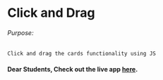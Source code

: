 # Click and Drag

###### Purpose:
    Click and drag the cards functionality using JS

#### Dear Students, Check out the live app [here](https://ram-brs.github.io/click-and-drag/).

